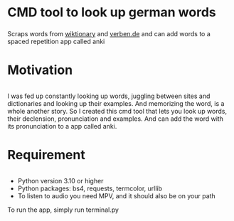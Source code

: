 # CMD tool to look up german words <h3>
Scraps words from [wiktionary](https://de.wiktionary.org) and [verben.de](https://www.verbformen.de) and can add words to a spaced repetition app called anki 

# Motivation <h6>
I was fed up constantly looking up words, juggling between sites and dictionaries and looking up their examples. And memorizing the word, is a whole another story. So I created this cmd tool that lets you look up words, their declension, pronunciation and examples. And can add the word with its pronunciation to a app called anki.

# Requirement <h6>
- Python version 3.10 or higher
- Python packages: bs4, requests, termcolor, urllib
- To listen to audio you need MPV, and it should also be on your path
  
  
To run the app, simply run terminal.py
